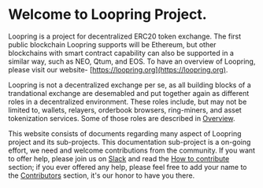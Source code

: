 # Welcome to Loopring Project.

Loopring is a project for decentralized ERC20 token exchange. The first public blockchain Loopring supports will be Ethereum, but other blockchains with smart contract capability can also be supported in a similar way, such as NEO, Qtum, and EOS. To have an overview of Loopring, please visit our website- [https://loopring.org](https://loopring.org).

Loopring is not a decentralized exchange per se, as all building blocks of a trandational exchange are desemabled and put together again as different roles in a decentralized environment. These roles include, but may not be limited to, wallets, relayers, orderbook browsers, ring-miners, and asset tokenization services. Some of those roles are described in [Overview](protocol.md).

This website consists of documents regarding many aspect of Loopring project and its sub-projects. This documentation sub-project is a on-going effort, we need and welcome contributions from the community. If you want to offer help, please join us on [Slack](https://loopring.now.sh/) and read the [How to contribute](contribution.md#) section; if you ever offered any help, please feel free to add your name to the [Contributors](contribution.md) section, it's our honor to have you there.